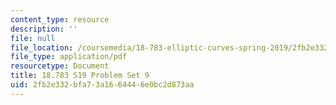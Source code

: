 ```yaml
---
content_type: resource
description: ''
file: null
file_location: /coursemedia/18-783-elliptic-curves-spring-2019/2fb2e332bfa73a1664446e0bc2d873aa_MIT18_783S19_pset9.pdf
file_type: application/pdf
resourcetype: Document
title: 18.783 S19 Problem Set 9
uid: 2fb2e332-bfa7-3a16-6444-6e0bc2d873aa
---
```

